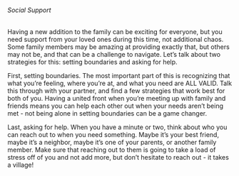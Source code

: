###### Social Support

Having a new addition to the family can be exciting for everyone, but you need support from your loved ones during this time, not additional chaos. Some family members may be amazing at providing exactly that, but others may not be, and that can be a challenge to navigate. Let’s talk about two strategies for this: setting boundaries and asking for help.

First, setting boundaries. The most important part of this is recognizing that what you’re feeling, where you’re at, and what you need are ALL VALID. Talk this through with your partner, and find a few strategies that work best for both of you. Having a united front when you’re meeting up with family and friends means you can help each other out when your needs aren’t being met - not being alone in setting boundaries can be a game changer.

Last, asking for help. When you have a minute or two, think about who you can reach out to when you need something. Maybe it’s your best friend, maybe it’s a neighbor, maybe it’s one of your parents, or another family member. Make sure that reaching out to them is going to take a load of stress off of you and not add more, but don’t hesitate to reach out - it takes a village!

